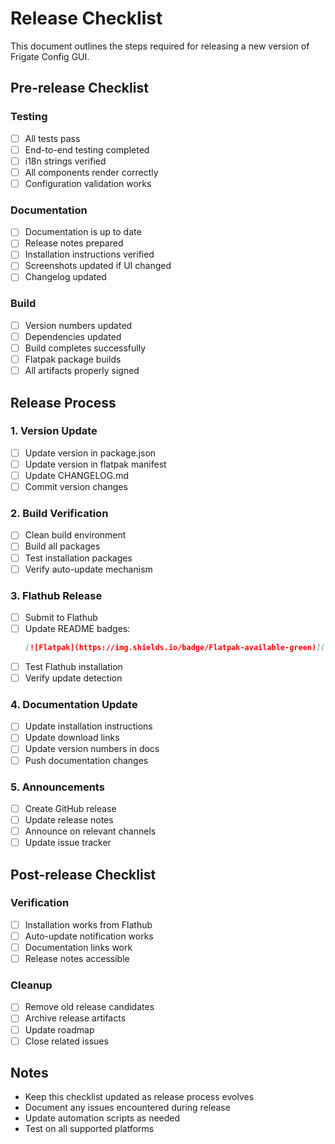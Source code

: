 # Release Checklist

This document outlines the steps required for releasing a new version of Frigate Config GUI.

## Pre-release Checklist

### Testing
- [ ] All tests pass
- [ ] End-to-end testing completed
- [ ] i18n strings verified
- [ ] All components render correctly
- [ ] Configuration validation works

### Documentation
- [ ] Documentation is up to date
- [ ] Release notes prepared
- [ ] Installation instructions verified
- [ ] Screenshots updated if UI changed
- [ ] Changelog updated

### Build
- [ ] Version numbers updated
- [ ] Dependencies updated
- [ ] Build completes successfully
- [ ] Flatpak package builds
- [ ] All artifacts properly signed

## Release Process

### 1. Version Update
- [ ] Update version in package.json
- [ ] Update version in flatpak manifest
- [ ] Update CHANGELOG.md
- [ ] Commit version changes

### 2. Build Verification
- [ ] Clean build environment
- [ ] Build all packages
- [ ] Test installation packages
- [ ] Verify auto-update mechanism

### 3. Flathub Release
- [ ] Submit to Flathub
- [ ] Update README badges:
  ```markdown
  [![Flatpak](https://img.shields.io/badge/Flatpak-available-green)](https://flathub.org)
  ```
- [ ] Test Flathub installation
- [ ] Verify update detection

### 4. Documentation Update
- [ ] Update installation instructions
- [ ] Update download links
- [ ] Update version numbers in docs
- [ ] Push documentation changes

### 5. Announcements
- [ ] Create GitHub release
- [ ] Update release notes
- [ ] Announce on relevant channels
- [ ] Update issue tracker

## Post-release Checklist

### Verification
- [ ] Installation works from Flathub
- [ ] Auto-update notification works
- [ ] Documentation links work
- [ ] Release notes accessible

### Cleanup
- [ ] Remove old release candidates
- [ ] Archive release artifacts
- [ ] Update roadmap
- [ ] Close related issues

## Notes

- Keep this checklist updated as release process evolves
- Document any issues encountered during release
- Update automation scripts as needed
- Test on all supported platforms